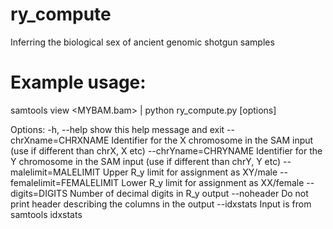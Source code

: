 # ry_compute
Inferring the biological sex of ancient genomic shotgun samples

# Example usage: 
samtools view <MYBAM.bam> | python ry_compute.py [options] 

Options:
  -h, --help            show this help message and exit
  --chrXname=CHRXNAME   Identifier for the X chromosome in the SAM input (use
                        if different than chrX, X etc)
  --chrYname=CHRYNAME   Identifier for the Y chromosome in the SAM input (use
                        if different than chrY, Y etc)
  --malelimit=MALELIMIT
                        Upper R_y limit for assignment as XY/male
  --femalelimit=FEMALELIMIT
                        Lower R_y limit for assignment as XX/female
  --digits=DIGITS       Number of decimal digits in R_y output
  --noheader            Do not print header describing the columns in the
                        output
  --idxstats            Input is from samtools idxstats
